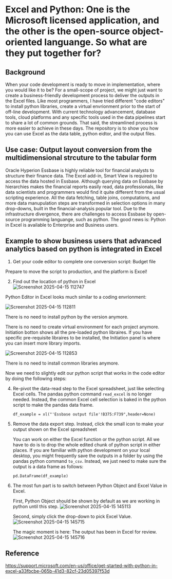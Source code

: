 # Excel and Python: One is the Microsoft licensed application, and the other is the open-source object-oriented languange. So what are they put together for?
## Background
When your code development is ready to move in implementation, where you would like it to be? For a small-scope of project, we might just want to create a business-friendly development process to deliver the outputs in the Excel files. Like most programmers, I have tried different "code editors" to install python libraries, create a virtual envrionment prior to the start of off-line development. With current technology advancement, database tools, cloud platforms and any specific tools used in the data pipelines start to share a lot of common grounds. That said, the streamlined process is more easier to achieve in these days. The repository is to show you how you can use Excel as the data table, python eidtor, and the output files.
## Use case: Output layout conversion from the multidimensional strcuture to the tabular form
Oracle Hyperion Essbase is highly reliable tool for financial analysts to structure their finance data. The Excel add-in, Smart View is required to access the data hosted in Essbase. Although querying data on Essbase by hierarchies makes the financial reports easily read, data professionals, like data scientists and programmers would find it quite different from the usual scripting experience. All the data fetching, table joins, computations, and more data manupulation steps are transformed in selection options in many drop-downs, built in the financial-analysis popular tool. Due to the infrastructure divergence, there are challenges to access Essbase by open-source programming languange, such as python. The good news is: Python in Excel is available to Enterprise and Business users.
## Example to show business users that advanced analytics based on python is integrated in Excel
1. Get your code editor to complete one conversion script: Budget file

Prepare to move the script to production, and the platform is Excel!

2. Find out the location of python in Excel
![Screenshot 2025-04-15 112747](https://github.com/user-attachments/assets/d1d0c246-bc0b-4387-8598-0f2ddbb08103)

Python Editor in Excel looks much similar to a coding envrionment:

![Screenshot 2025-04-15 112811](https://github.com/user-attachments/assets/6acc2b09-53b2-4562-ac53-bfadd9f4a10a)

   There is no need to install python by the version anymore.

   There is no need to create virtual environment for each project anymore. Initiation botton shows all the pre-loaded python libraires. If you have specific pre-requisite libraires to be installed, the Initiation panel is where you can insert more library imports.
   
![Screenshot 2025-04-15 112853](https://github.com/user-attachments/assets/6784c364-79f1-4483-8c25-bcb3dea3e85d)

   There is no need to install common libraries anymore.
   
Now we need to slightly edit our python script that works in the code editor by doing the following steps:

4. Re-pivot the data-read step to the Excel spreadsheet, just like selecting Excel cells. The pandas python command ``read_excel`` is no longer needed. Instead, the common Excel cell selection is baked in the python script to make the pandas data frame.
   
   ``df_example = xl("'Essbase output file'!B375:F739",header=None)``
   
6. Remove the data export step. Instead, click the small icon to make your output shown on the Excel spreadsheet
   
   You can work on either the Excel function or the python script. All we have to do is to drop the whole edited chunk of python script in either places. If you are familiar with python development on your local desktop, you might frequently save the outputs in a folder by using the pandas python command ``to_csv``. Instead, we just need to make sure the output is a data frame as follows: 

   ``pd.DataFrame(df_example)``
7. The most fun part is to switch between Python Object and Excel Value in Excel.
   
   First, Python Object should be shown by default as we are working in python until this step.
   ![Screenshot 2025-04-15 145113](https://github.com/user-attachments/assets/ee74222d-9a07-4aa5-a7bf-81069f60f772)

   Second, simply click the drop-down to pick Excel Value.
  ![Screenshot 2025-04-15 145715](https://github.com/user-attachments/assets/a377f375-d541-4c99-b7e2-95bf3ce8734b)

   The magic moment is here: The output has been in Excel for review.
  ![Screenshot 2025-04-15 145716](https://github.com/user-attachments/assets/b7e8c995-2b59-4cba-b631-b011b352cf0d)

## Reference
https://support.microsoft.com/en-us/office/get-started-with-python-in-excel-a33fbcbe-065b-41d3-82cf-23d05397f53d
